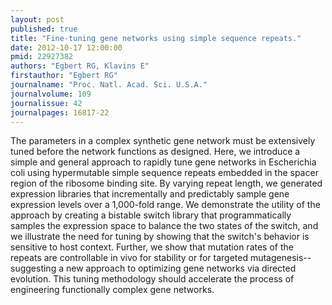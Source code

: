 ```yaml
---
layout: post
published: true
title: "Fine-tuning gene networks using simple sequence repeats."
date: 2012-10-17 12:00:00
pmid: 22927382
authors: "Egbert RG, Klavins E"
firstauthor: "Egbert RG"
journalname: "Proc. Natl. Acad. Sci. U.S.A."
journalvolume: 109
journalissue: 42
journalpages: 16817-22
---
```


The parameters in a complex synthetic gene network must be extensively tuned before the network functions as designed. Here, we introduce a simple and general approach to rapidly tune gene networks in Escherichia coli using hypermutable simple sequence repeats embedded in the spacer region of the ribosome binding site. By varying repeat length, we generated expression libraries that incrementally and predictably sample gene expression levels over a 1,000-fold range. We demonstrate the utility of the approach by creating a bistable switch library that programmatically samples the expression space to balance the two states of the switch, and we illustrate the need for tuning by showing that the switch's behavior is sensitive to host context. Further, we show that mutation rates of the repeats are controllable in vivo for stability or for targeted mutagenesis--suggesting a new approach to optimizing gene networks via directed evolution. This tuning methodology should accelerate the process of engineering functionally complex gene networks.

